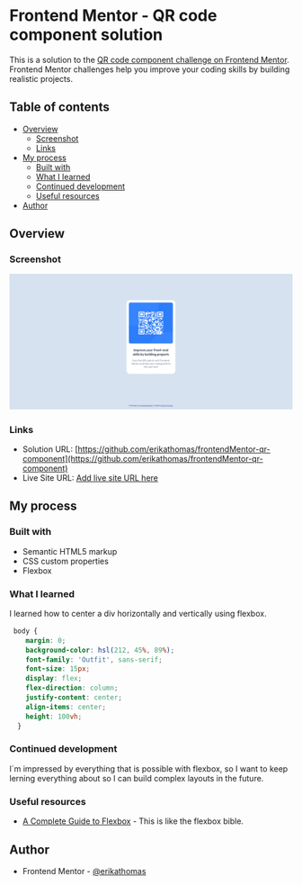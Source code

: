 # Frontend Mentor - QR code component solution

This is a solution to the [QR code component challenge on Frontend Mentor](https://www.frontendmentor.io/challenges/qr-code-component-iux_sIO_H). Frontend Mentor challenges help you improve your coding skills by building realistic projects. 

## Table of contents

- [Overview](#overview)
  - [Screenshot](#screenshot)
  - [Links](#links)
- [My process](#my-process)
  - [Built with](#built-with)
  - [What I learned](#what-i-learned)
  - [Continued development](#continued-development)
  - [Useful resources](#useful-resources)
- [Author](#author)

## Overview

### Screenshot

![](./qr-code-solution.png)

### Links

- Solution URL: [https://github.com/erikathomas/frontendMentor-qr-component](https://github.com/erikathomas/frontendMentor-qr-component)
- Live Site URL: [Add live site URL here](https://your-live-site-url.com)

## My process

### Built with

- Semantic HTML5 markup
- CSS custom properties
- Flexbox

### What I learned

I learned how to center a div horizontally and vertically using flexbox.

```css
 body {
    margin: 0;
    background-color: hsl(212, 45%, 89%);
    font-family: 'Outfit', sans-serif;
    font-size: 15px;
    display: flex;
    flex-direction: column;
    justify-content: center;
    align-items: center;
    height: 100vh;
  }
```
### Continued development

I´m impressed by everything that is possible with flexbox, so I want to keep lerning everything about so I can build complex layouts in the future. 


### Useful resources

- [A Complete Guide to Flexbox](https://css-tricks.com/snippets/css/a-guide-to-flexbox/) - This is like the flexbox bible.


## Author

- Frontend Mentor - [@erikathomas](https://www.frontendmentor.io/profile/erikathomas)
